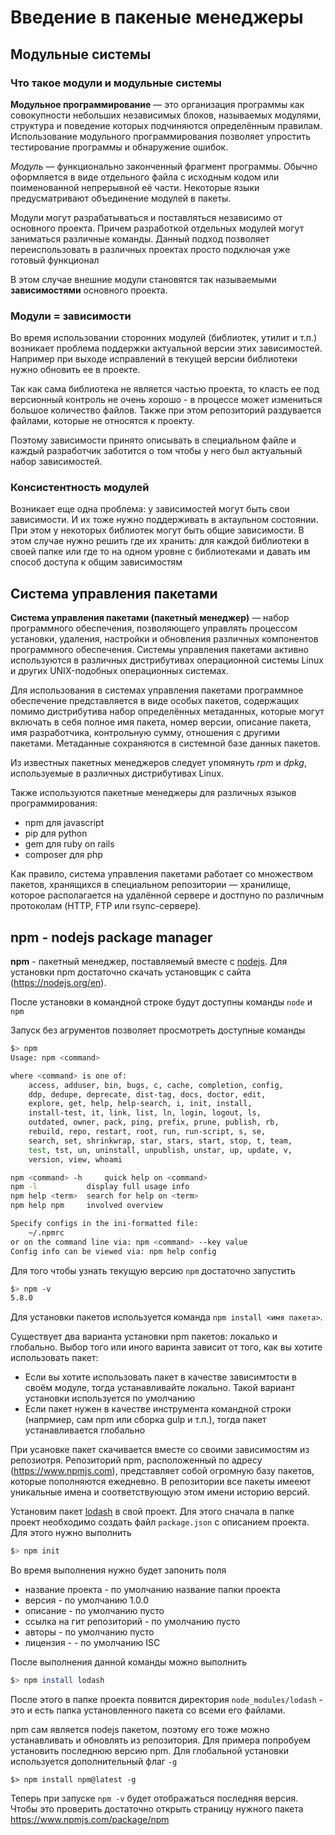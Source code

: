Введение в пакеные менеджеры
===

## Модульные системы

### Что такое модули и модульные системы

**Модульное программирование** — это организация программы как совокупности небольших независимых блоков, называемых модулями, структура и поведение которых подчиняются определённым правилам. Использование модульного программирования позволяет упростить тестирование программы и обнаружение ошибок.

*Модуль* — функционально законченный фрагмент программы. Обычно оформляется в виде отдельного файла с исходным кодом или поименованной непрерывной её части. Некоторые языки предусматривают объединение модулей в пакеты.

Модули могут разрабатываться и поставляться независимо от основного проекта. Причем разработкой отдельных модулей могут заниматься различные команды. Данный подход позволяет переиспользовать в различных проектах просто подключая уже готовый функционал

В этом случае внешние модули становятся так называемыми **зависимостями** основного проекта. 

### Модули = зависимости

Во время использовании сторонних модулей (библиотек, утилит и т.п.) возникает проблема поддержки актуальной версии этих зависимостей. 
Например при выходе исправлений в текущей версии библиотеки нужно обновить ее в проекте. 

Так как сама библиотека не является частью проекта, то класть ее под версионный контроль не очень хорошо - в процессе может измениться большое количество файлов. Также при этом репозиторий раздувается файлами, которые не относятся к проекту.

Поэтому зависимости принято описывать в специальном файле и каждый разработчик заботится о том чтобы у него был актуальный набор зависимостей.

### Консистентность модулей

Возникает еще одна проблема: у зависимостей могут быть свои зависимости. И их тоже нужно поддерживать в актаульном состоянии. При этом у некоторых библиотек могут быть общие зависимости. В этом случае нужно решить где их хранить: для каждой библиотеки в своей папке или где то на одном уровне с библиотеками и давать им способ доступа к общим зависимостям

## Система управления пакетами
**Система управления пакетами (пакетный менеджер)** — набор программного обеспечения, позволяющего управлять процессом установки, удаления, настройки и обновления различных компонентов программного обеспечения. Системы управления пакетами активно используются в различных дистрибутивах операционной системы Linux и других UNIX-подобных операционных системах.

Для использования в системах управления пакетами программное обеспечение представляется в виде особых пакетов, содержащих помимо дистрибутива набор определённых метаданных, которые могут включать в себя полное имя пакета, номер версии, описание пакета, имя разработчика, контрольную сумму, отношения с другими пакетами. Метаданные сохраняются в системной базе данных пакетов.

Из известных пакетных менеджеров следует упомянуть *rpm* и *dpkg*, используемые в различных дистрибутивах Linux.

Также используются пакетные менеджеры для различных языков программирования:
* npm для javascript
* pip для python
* gem для ruby on rails
* composer для php

Как правило, система управления пакетами работает со множеством пакетов, хранящихся в специальном репозитории — хранилище, которое  располагается на удалённой сервере и достпуно по различным протоколам (HTTP, FTP или rsync-сервере).


## npm - nodejs package manager
**npm** - пакетный менеджер, поставляемый вместе с [nodejs](https://nodejs.org/en/). Для установки npm достаточно скачать установщик с сайта (https://nodejs.org/en). 

После установки в командной строке будут доступны команды `node` и `npm`

Запуск без агрументов позволяет просмотреть доступные команды
```bash
$> npm
Usage: npm <command>

where <command> is one of:
    access, adduser, bin, bugs, c, cache, completion, config,
    ddp, dedupe, deprecate, dist-tag, docs, doctor, edit,
    explore, get, help, help-search, i, init, install,
    install-test, it, link, list, ln, login, logout, ls,
    outdated, owner, pack, ping, prefix, prune, publish, rb,
    rebuild, repo, restart, root, run, run-script, s, se,
    search, set, shrinkwrap, star, stars, start, stop, t, team,
    test, tst, un, uninstall, unpublish, unstar, up, update, v,
    version, view, whoami

npm <command> -h     quick help on <command>
npm -l           display full usage info
npm help <term>  search for help on <term>
npm help npm     involved overview

Specify configs in the ini-formatted file:
    ~/.npmrc
or on the command line via: npm <command> --key value
Config info can be viewed via: npm help config
```

Для того чтобы узнать текущую версию `npm` достаточно запустить
```bash
$> npm -v
5.8.0
```

Для установки пакетов используется команда `npm install <имя пакета>`. 

Существует два варианта установки npm пакетов: локалько и глобально. Выбор того или иного варинта зависит от того, как вы хотите использовать пакет:
* Если вы хотите использовать пакет в качестве зависимтости в своём модуле, тогда устанавливайте локально. Такой вариант установки используется по умолчанию
* Если пакет нужен в качестве инструмента командной строки (напрмиер, сам npm или сборка gulp и т.п.), тогда пакет устанавливается глобально

При усановке пакет скачивается вместе со своими зависимостям из репозиотря. Репозиторий npm, расположенный по адресу (https://www.npmjs.com), представляет собой огромную базу пакетов, которые пополняются ежедневно. В репозитории все пакеты имееют уникальные имена и соответствующую этом имени историю версий.

Установим пакет [lodash](https://lodash.com) в свой проект. Для этого сначала в папке проект необходимо создать файл `package.json` с описанием проекта. Для этого нужно выполнить 
```bash
$> npm init
```
Во время выполнения нужно будет запонить поля
* название проекта - по умолчанию название папки проекта
* версия - по умолчанию 1.0.0
* описание - по умолчанию пусто
* ссылка на гит репозиторий - по умолчанию пусто
* авторы - по умолчанию пусто
* лицензия - - по умолчанию ISC

После выполнения данной команды можно выполнить
```bash
$> npm install lodash
```

После этого в папке проекта появится директория `node_modules/lodash` - это и есть папка установленного пакета со всеми его файлами.

npm сам является nodejs пакетом, поэтому его тоже можно устанавливать и обновлять из репозитория. Для примера попробуем установить последнюю версию npm. Для глобальной установки используется дополнительный флаг `-g`
```
$> npm install npm@latest -g
```
Теперь при запуске `npm -v` будет отображаться последняя версия. Чтобы это проверить достаточно открыть страницу нужного пакета https://www.npmjs.com/package/npm



